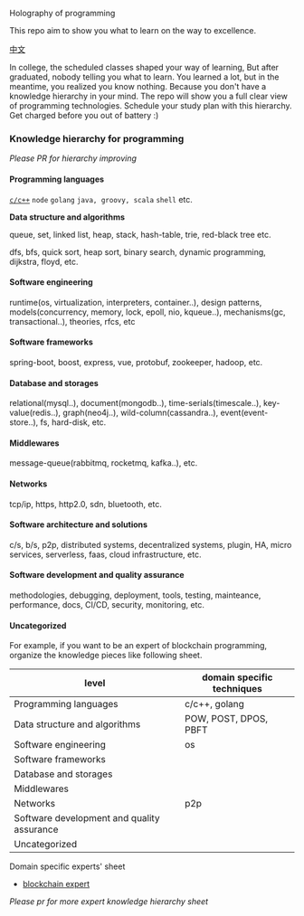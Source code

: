 Holography of programming

This repo aim to show you what to learn on the way to excellence.

[中文](中文.md)

In college, the scheduled classes shaped your way of learning, But after graduated, nobody telling you what to learn. You learned a lot, but in the meantime, you realized you know nothing. Because you don't have a knowledge hierarchy in your mind. The repo will show you a full clear view of programming technologies. Schedule your study plan with this hierarchy. Get charged before you out of battery :)

### Knowledge hierarchy for programming

_Please PR for hierarchy improving_

#### Programming languages

[`c/c++`](http://www.google.com) `node` `golang` `java, groovy, scala` `shell` etc.

**Data structure and algorithms**

queue, set, linked list, heap, stack, hash-table, trie, red-black tree etc.

dfs, bfs, quick sort, heap sort, binary search, dynamic programming, dijkstra, floyd, etc.

#### Software engineering

runtime(os, virtualization, interpreters, container..), design patterns, models(concurrency, memory, lock, epoll, nio, kqueue..), mechanisms(gc, transactional..), theories, rfcs, etc

#### Software frameworks

spring-boot, boost, express, vue, protobuf, zookeeper, hadoop, etc.

#### Database and storages

relational(mysql..), document(mongodb..), time-serials(timescale..), key-value(redis..), graph(neo4j..), wild-column(cassandra..), event(event-store..), fs, hard-disk, etc.

#### Middlewares

message-queue(rabbitmq, rocketmq, kafka..), etc.

#### Networks

tcp/ip, https, http2.0, sdn, bluetooth, etc.

#### Software architecture and solutions

c/s, b/s, p2p, distributed systems, decentralized systems, plugin, HA, micro services, serverless, faas, cloud infrastructure, etc.

#### Software development and quality assurance

methodologies, debugging, deployment, tools, testing, mainteance, performance, docs, CI/CD, security, monitoring, etc.

#### Uncategorized



For example, if you want to be an expert of blockchain programming, organize the knowledge pieces like following sheet.

| level                                    | domain specific techniques |
| ---------------------------------------- | -------------------------- |
| Programming languages                    | c/c++, golang              |
| Data structure and algorithms            | POW, POST, DPOS, PBFT      |
| Software engineering                     | os                         |
| Software frameworks                      |                            |
| Database and storages                    |                            |
| Middlewares                              |                            |
| Networks                                 | p2p                        |
| Software development and quality assurance |                            |
| Uncategorized                            |                            |

Domain specific experts' sheet

* [blockchain expert](blockchain-expert.md)



*Please pr for more expert knowledge hierarchy sheet*

